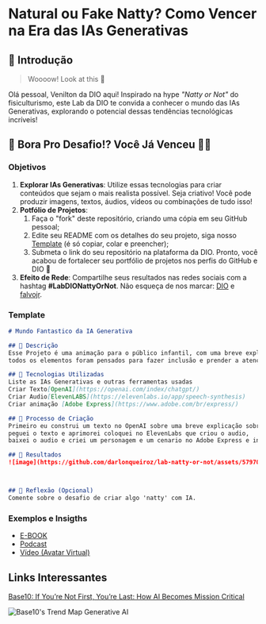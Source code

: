 # Natural ou Fake Natty? Como Vencer na Era das IAs Generativas

## 🚀 Introdução

> Woooow! Look at this 👀

Olá pessoal, Venilton da DIO aqui! Inspirado na hype _"Natty or Not"_ do fisiculturismo, este Lab da DIO te convida a conhecer o mundo das IAs Generativas, explorando o potencial dessas tendências tecnológicas incríveis!

## 🎯 Bora Pro Desafio!? Você Já Venceu 💪🤓

### Objetivos

1. **Explorar IAs Generativas**: Utilize essas tecnologias para criar conteúdos que sejam o mais realista possível. Seja criativo! Você pode produzir imagens, textos, áudios, vídeos ou combinações de tudo isso!
1. **Potfólio de Projetos**:
    1. Faça o "fork" deste repositório, criando uma cópia em seu GitHub pessoal;
    2. Edite seu README com os detalhes do seu projeto, siga nosso [Template](#template) (é só copiar, colar e preencher);
    3. Submeta o link do seu repositório na plataforma da DIO. Pronto, você acabou de fortalecer seu portfólio de projetos nos perfis do GitHub e DIO 🚀
1. **Efeito de Rede**: Compartilhe seus resultados nas redes sociais com a hashtag **#LabDIONattyOrNot**. Não esqueça de nos marcar: [DIO](https://www.linkedin.com/school/dio-makethechange) e [falvojr](https://www.linkedin.com/in/falvojr).

### Template

```markdown
# Mundo Fantastico da IA Generativa

## 📒 Descrição
Esse Projeto é uma animação para o público infantil, com uma breve explicação sobre IA Generativa,
todos os elementos foram pensados para fazer inclusão e prender a atenção da criança.

## 🤖 Tecnologias Utilizadas
Liste as IAs Generativas e outras ferramentas usadas
Criar Texto[OpenAI](https://openai.com/index/chatgpt/)
Criar Audio[ElevenLABS](https://elevenlabs.io/app/speech-synthesis)
Criar animação [Adobe Express](https://www.adobe.com/br/express/)

## 🧐 Processo de Criação
Primeiro eu construi um texto no OpenAI sobre uma breve explicação sobre IA Generativa com linguagem infantil,
peguei o texto e aprimorei coloquei no ElevenLabs que criou o audio,
baixei o audio e criei um personagem e um cenario no Adobe Express e inclui o audio.

## 🚀 Resultados
![image](https://github.com/darlonqueiroz/lab-natty-or-not/assets/57970580/f487cc41-ba93-4071-83ea-2ff0ad680bfd)



## 💭 Reflexão (Opcional)
Comente sobre o desafio de criar algo 'natty' com IA.
```

### Exemplos e Insigths



- [E-BOOK](/exemplos/E-BOOK.md)
- [Podcast](/exemplos/PODCAST.md)
- [Vídeo (Avatar Virtual)](/exemplos/VIDEO.md)

## Links Interessantes

[Base10: If You’re Not First, You’re Last: How AI Becomes Mission Critical](https://base10.vc/post/generative-ai-mission-critical/)

![Base10's Trend Map Generative AI](https://github.com/digitalinnovationone/lab-natty-or-not/assets/730492/f4df26e8-f8f7-4419-8252-c69d73ea930c)
